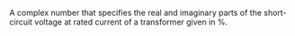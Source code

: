 ﻿A complex number that specifies the real and imaginary parts of the short-circuit voltage at rated current of a transformer given in %.